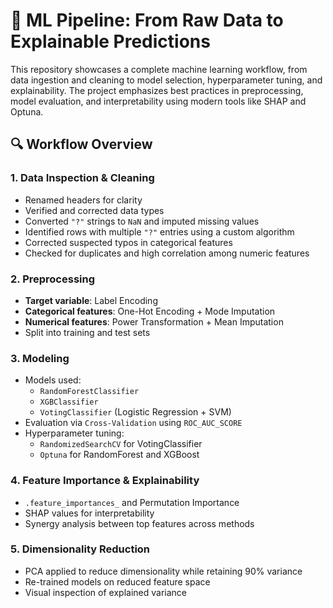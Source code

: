 # 🧠 ML Pipeline: From Raw Data to Explainable Predictions

This repository showcases a complete machine learning workflow, from data ingestion and cleaning to model selection, hyperparameter tuning, and explainability. The project emphasizes best practices in preprocessing, model evaluation, and interpretability using modern tools like SHAP and Optuna.

## 🔍 Workflow Overview

### 1. Data Inspection & Cleaning
- Renamed headers for clarity
- Verified and corrected data types
- Converted `"?"` strings to `NaN` and imputed missing values
- Identified rows with multiple `"?"` entries using a custom algorithm
- Corrected suspected typos in categorical features
- Checked for duplicates and high correlation among numeric features

### 2. Preprocessing
- **Target variable**: Label Encoding
- **Categorical features**: One-Hot Encoding + Mode Imputation
- **Numerical features**: Power Transformation + Mean Imputation
- Split into training and test sets

### 3. Modeling
- Models used:
  - `RandomForestClassifier`
  - `XGBClassifier`
  - `VotingClassifier` (Logistic Regression + SVM)
- Evaluation via `Cross-Validation` using `ROC_AUC_SCORE`
- Hyperparameter tuning:
  - `RandomizedSearchCV` for VotingClassifier
  - `Optuna` for RandomForest and XGBoost

### 4. Feature Importance & Explainability
- `.feature_importances_` and Permutation Importance
- SHAP values for interpretability
- Synergy analysis between top features across methods

### 5. Dimensionality Reduction
- PCA applied to reduce dimensionality while retaining 90% variance
- Re-trained models on reduced feature space
- Visual inspection of explained variance


